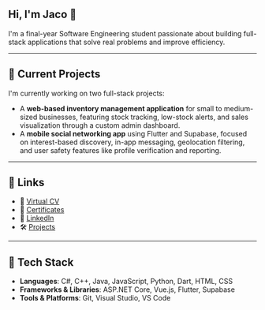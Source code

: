 ## Hi, I'm Jaco 👋

I'm a final-year Software Engineering student passionate about building full-stack applications that solve real problems and improve efficiency.

---

## 🚧 Current Projects

I'm currently working on two full-stack projects:
- A **web-based inventory management application** for small to medium-sized businesses, featuring stock tracking,
low-stock alerts, and sales visualization through a custom admin dashboard.
- A **mobile social networking app** using Flutter and Supabase, focused on interest-based discovery, in-app messaging,
geolocation filtering, and user safety features like profile verification and reporting.

---

## 🔗 Links

- 📄 [Virtual CV](https://jacojvs.github.io/)
- 📜 [Certificates](https://github.com/JacoJvS/certificates)
- 💼 [LinkedIn](https://www.linkedin.com/in/jvanstaden/)
- 🛠️ [Projects](https://github.com/JacoJvS?tab=repositories)

---

## 🧰 Tech Stack

- **Languages**: C#, C++, Java, JavaScript, Python, Dart, HTML, CSS
- **Frameworks & Libraries**: ASP.NET Core, Vue.js, Flutter, Supabase
- **Tools & Platforms**: Git, Visual Studio, VS Code
